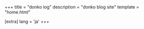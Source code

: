 +++
title = "donko log"
description = "donko blog site"
template = "home.html"

[extra]
lang = 'ja'
+++